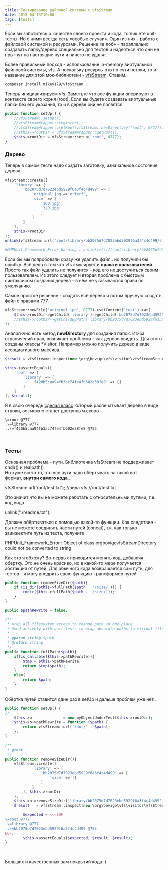 ```yaml
---
title: Тестирование файловой системы с vfsStream
date: 2015-04-13T10:00
tags: [tests]
---
```


Если вы заботитесь о качестве своего проекта и кода, то пишете unit-тесты. Но с ними всегда есть «особые случаи». Один из них - работа с файловой системой и ресурсами. Решение «в лоб» - параллельно создавать папку/дерево специально для тестов и надеяться что они не прыгнут на настоящие пути и ничего не удалят.

Более правильный подход - использование in-memory виртуальной файловой системы, vfs. А поскольку ресурсы это по сути потоки, то и название для этой мок-библиотеки - [vfsStream](https://github.com/mikey179/vfsStream/wiki). Ставим..

```bash
composer install mikey179/vfsStream
```

<!-- truncate -->

Теперь инициализируем vfs. Заметьте что все функции оперируют в контексте своего корня (root). Если вы будете создавать виртуальные папки без его указания, то и в дереве они не появятся.

```php
public function setUp() {
    //vfsStream::setup();
    //vfsStreamWrapper::register();
    //vfsStreamWrapper::setRoot(vfsStream::newDirectory('root', 0777));
    //$this->rootDir = vfsStreamWrapper::getRoot();
    $this->rootDir = vfsStream::setup('root', 0777);
}
```

  

### Дерево

Теперь в самом тесте надо создать заготовку, изначальное состояние дерева..

```php
vfsStream::create([
    'library' => [
        'bb2075d7d7023ebd5929f6a3f4c4d499' => [
            'original.jpg'=>'erferf',
            'size' => [
                '160.jpg',
                '320.jpg'
                ]
            ]
        ]
    ], 
    $this->rootDir
);
unlink(vfsStream::url('root/library/bb2075d7d7023ebd5929f6a3f4c4d499/size/160.jpg'));

#PHPUnit_Framework_Error_Warning : unlink(vfs://root/library/bb2075d7d7023ebd5929f6a3f4c4d499/size/160.jpg): No such file or directory
```

  

Если бы мы попробовали сразу же удалить файл.. но получили бы ошибку. Всё дело в том что vfs эмулирует и **права и пользователей**. Просто так файл удалить не получится - код его не достучиться своим пользователем. Из этого следует и вторая проблема с быстрым синтаксисом создания дерева - в нём не указываются права по умолчанию.

Самое простое решение - создать всё дерево и потом вручную создать файл с правами 777.

```php
vfsStream::newFile('original.jpg', 0777)->setContent('test')->at(
    $this->rootDir->getChild('library')->getChild('bb2075d7d7023ebd5929f6a3f4c4d499')
    //$this->rootDir->getChildByPath('library/bb2075d7d7023ebd5929f6a3f4c4d499')
);
```

  

Аналогично есть метод **newDirectory** для создания папок. Из-за ограничений прав, возникает проблема - как дерево увидеть. Для этого созданы классы *Visitor. Например можно получить дерево в виде ассоциативного массива..

```php
$result = vfsStream::inspect(new \org\bovigo\vfs\visitor\vfsStreamStructureVisitor())->getStructure();

$this->assertEquals([
    'root' => [
        'library' => [
            'f420b5caa94fb3ac74fe4fb602e38fe8' => []
        ]
    ]
], $result);
```

  

Я в свою очередь [сделал класс](https://github.com/mikey179/vfsStream/pull/111) который распечатывает дерево в виде строки, возможно станет доступным скоро

```
\=root @777
.\=library @777
..\=f420b5caa94fb3ac74fe4fb602e38fe8 @755
```

 

### Тесты

Основная проблема - пути. Библиотечка vfsStream не поддерживает chdir() и realpath()  
Но хуже всего то, что все пути надо обёртывать на такой вот формат, **внутри самого кода**..

vfsStream::url('root/test.txt'); //вида vfs://root/test.txt

Это значит что вы не можете работать с относительными путями, т.е. код вида

unlink("./readme.txt");

Должен обёртываться с помощью какой-то функции. Как следствие - вы не можете соединять части путей (concat), т.к. как только заинжектите путь из теста, получите

PHPUnit_Framework_Error : Object of class orgbovigovfsStreamDirectory could not be converted to string

Как это я обхожу? Во-первых приходится менять код, добавляя обёртку. Это не очень красиво, но в какой-то мере получается абстакция от путей. Для обычного кода возвращается сам путь, для тестов - я могу внедрить свою функцию-трансформер путей

```php
public function removeSizeDir($path){
    if (is_dir($this->fullPath($path . '/size/'))) {
        rmdir($this->fullPath($path . '/size/'));
    }
}

public $pathRewrite = false;

/**
 * Wrap all filesystem access to change path in one place
 * Used actively with unit tests to wrap absolute paths to virtual file system
 *
 * @param string $path
 * @return string
 */
public function fullPath($path){
    if(is_callable($this->pathRewrite)){
        $tmp = $this->pathRewrite;
        return $tmp($path);
    }
    else{
        return $path;
    }
}
```

  

Обёртка путей ставится один раз в setUp и дальше проблем уже нет..

```php
public function setUp() {
//..
    $this->o              = new myObjectUnderTest($this->rootDir);
    $this->o->pathRewrite = function ($path) {
        return vfsStream::url('root/' . $path);
    };
}

/**
 * @test
 */
public function removeSizeDir(){
    vfsStream::create([
            'library' => [
                'bb2075d7d7023ebd5929f6a3f4c4d499' => [
                    'size' => []
                ]
            ]
        ], $this->rootDir
    );
    $this->o->removeSizeDir('library/bb2075d7d7023ebd5929f6a3f4c4d499');
    $result   = vfsStream::inspect(new \org\bovigo\vfs\visitor\vfsStreamAssertVisitor())->getStructure();

        $expected = <<<EOF
\=root @777
.\=library @777
..\=bb2075d7d7023ebd5929f6a3f4c4d499 @755
EOF;
        $this->assertEquals($expected, $result, $result);
}
```

 

Больших и качественных вам покрытий кода :)
